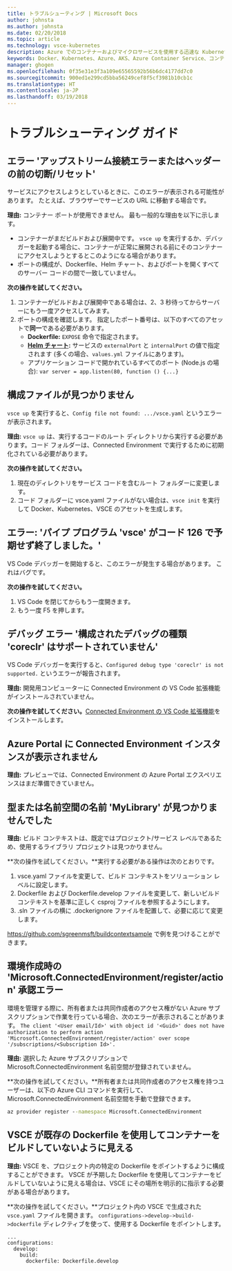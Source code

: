```yaml
---
title: トラブルシューティング | Microsoft Docs
author: johnsta
ms.author: johnsta
ms.date: 02/20/2018
ms.topic: article
ms.technology: vsce-kubernetes
description: Azure でのコンテナーおよびマイクロサービスを使用する迅速な Kubernetes 開発
keywords: Docker、Kubernetes、Azure、AKS、Azure Container Service、コンテナー
manager: ghogen
ms.openlocfilehash: 0f35e31e3f3a109e65565592b56b6dc4177dd7c0
ms.sourcegitcommit: 900ed1e299cd5bba56249cef8f5cf3981b10cb1c
ms.translationtype: HT
ms.contentlocale: ja-JP
ms.lasthandoff: 03/19/2018
---
```

# <a name="troubleshooting-guide"></a>トラブルシューティング ガイド

## <a name="error-upstream-connect-error-or-disconnectreset-before-headers"></a>エラー 'アップストリーム接続エラーまたはヘッダーの前の切断/リセット'
サービスにアクセスしようとしているときに、このエラーが表示される可能性があります。 たとえば、ブラウザーでサービスの URL に移動する場合です。 

**理由:** コンテナー ポートが使用できません。 最も一般的な理由を以下に示します。 
* コンテナーがまだビルドおよび展開中です。 `vsce up` を実行するか、デバッガーを起動する場合に、コンテナーが正常に展開される前にそのコンテナーにアクセスしようとするとこのようになる場合があります。
* ポートの構成が、Dockerfile、Helm チャート、およびポートを開くすべてのサーバー コードの間で一致していません。

**次の操作を試してください。**
1. コンテナーがビルドおよび展開中である場合は、2、3 秒待ってからサーバーにもう一度アクセスしてみます。 
1. ポートの構成を確認します。 指定したポート番号は、以下のすべてのアセットで**同一**である必要があります。
    * **Dockerfile:** `EXPOSE` 命令で指定されます。
    * **[Helm チャート](https://docs.helm.sh):** サービスの `externalPort` と `internalPort` の値で指定されます (多くの場合、`values.yml` ファイルにあります)。
    * アプリケーション コードで開かれているすべてのポート (Node.js の場合): `var server = app.listen(80, function () {...}`


## <a name="config-file-not-found"></a>構成ファイルが見つかりません
`vsce up` を実行すると、`Config file not found: .../vsce.yaml` というエラーが表示されます。

**理由:** `vsce up` は、実行するコードのルート ディレクトリから実行する必要があります。コード フォルダーは、Connected Environment で実行するために初期化されている必要があります。

**次の操作を試してください。**
1. 現在のディレクトリをサービス コードを含むルート フォルダーに変更します。 
1. コード フォルダーに vsce.yaml ファイルがない場合は、`vsce init` を実行して Docker、Kubernetes、VSCE のアセットを生成します。

## <a name="error-the-pipe-program-vsce-exited-unexpectedly-with-code-126"></a>エラー: 'パイプ プログラム 'vsce' がコード 126 で予期せず終了しました。'
VS Code デバッガーを開始すると、このエラーが発生する場合があります。 これはバグです。

**次の操作を試してください。**
1. VS Code を閉じてからもう一度開きます。
2. もう一度 F5 を押します。


## <a name="debugging-error-configured-debug-type-coreclr-is-not-supported"></a>デバッグ エラー '構成されたデバッグの種類 'coreclr' はサポートされていません'
VS Code デバッガーを実行すると、`Configured debug type 'coreclr' is not supported.` というエラーが報告されます。

**理由:** 開発用コンピューターに Connected Environment の VS Code 拡張機能がインストールされていません。

**次の操作を試してください。**[Connected Environment の VS Code 拡張機能](get-started-netcore-01.md#get-kubernetes-debugging-for-vs-code)をインストールします。


## <a name="the-azure-portal-doesnt-show-connected-environment-instances"></a>Azure Portal に Connected Environment インスタンスが表示されません

**理由:** プレビューでは、Connected Environment の Azure Portal エクスペリエンスはまだ準備できていません。


## <a name="the-type-or-namespace-name-mylibrary-could-not-be-found"></a>型または名前空間の名前 'MyLibrary' が見つかりませんでした

**理由:** ビルド コンテキストは、既定ではプロジェクト/サービス レベルであるため、使用するライブラリ プロジェクトは見つかりません。

**次の操作を試してください。**実行する必要がある操作は次のとおりです。
1. vsce.yaml ファイルを変更して、ビルド コンテキストをソリューション レベルに設定します。
2. Dockerfile および Dockerfile.develop ファイルを変更して、新しいビルド コンテキストを基準に正しく csproj ファイルを参照するようにします。
3. .sln ファイルの横に .dockerignore ファイルを配置して、必要に応じて変更します。

https://github.com/sgreenmsft/buildcontextsample で例を見つけることができます。

## <a name="microsoftconnectedenvironmentregisteraction-authorization-error-when-creating-an-environment"></a>環境作成時の 'Microsoft.ConnectedEnvironment/register/action' 承認エラー
環境を管理する際に、所有者または共同作成者のアクセス権がない Azure サブスクリプションで作業を行っている場合、次のエラーが表示されることがあります。
`The client '<User email/Id>' with object id '<Guid>' does not have authorization to perform action 'Microsoft.ConnectedEnvironment/register/action' over scope '/subscriptions/<Subscription Id>'.`

**理由:** 選択した Azure サブスクリプションで Microsoft.ConnectedEnvironment 名前空間が登録されていません。

**次の操作を試してください。**所有者または共同作成者のアクセス権を持つユーザーは、以下の Azure CLI コマンドを実行して、Microsoft.ConnectedEnvironment 名前空間を手動で登録できます。

```cmd
az provider register --namespace Microsoft.ConnectedEnvironment
```

## <a name="vsce-doesnt-seem-to-use-my-existing-dockerfile-to-build-a-container"></a>VSCE が既存の Dockerfile を使用してコンテナーをビルドしていないように見える 

**理由:** VSCE を、プロジェクト内の特定の Dockerfile をポイントするように構成することができます。 VSCE が予期した Dockerfile を使用してコンテナーをビルドしていないように見える場合は、VSCE にその場所を明示的に指示する必要がある場合があります。 

**次の操作を試してください。**プロジェクト内の VSCE で生成された `vsce.yaml` ファイルを開きます。 `configurations->develop->build->dockerfile` ディレクティブを使って、使用する Dockerfile をポイントします。

```
...
configurations:
  develop:
    build:
      dockerfile: Dockerfile.develop
```